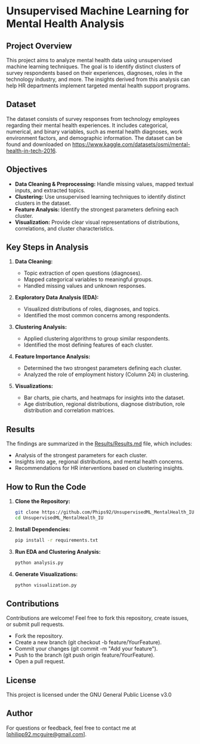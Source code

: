 # Unsupervised Machine Learning for Mental Health Analysis

## Project Overview
This project aims to analyze mental health data using unsupervised machine learning techniques. The goal is to identify distinct clusters of survey respondents based on their experiences, diagnoses, roles in the technology industry, and more. The insights derived from this analysis can help HR departments implement targeted mental health support programs.

## Dataset
The dataset consists of survey responses from technology employees regarding their mental health experiences. It includes categorical, numerical, and binary variables, such as mental health diagnoses, work environment factors, and demographic information. The dataset can be found and downloaded on https://www.kaggle.com/datasets/osmi/mental-health-in-tech-2016.

## Objectives
- **Data Cleaning & Preprocessing:** Handle missing values, mapped textual inputs, and extracted topics.
- **Clustering:** Use unsupervised learning techniques to identify distinct clusters in the dataset.
- **Feature Analysis:** Identify the strongest parameters defining each cluster.
- **Visualization:** Provide clear visual representations of distributions, correlations, and cluster characteristics.

## Key Steps in Analysis
1. **Data Cleaning:**
   - Topic extraction of open questions (diagnoses).
   - Mapped categorical variables to meaningful groups.
   - Handled missing values and unknown responses.
   
2. **Exploratory Data Analysis (EDA):**
   - Visualized distributions of roles, diagnoses, and topics.
   - Identified the most common concerns among respondents.
   
3. **Clustering Analysis:**
   - Applied clustering algorithms to group similar respondents.
   - Identified the most defining features of each cluster.
   
4. **Feature Importance Analysis:**
   - Determined the two strongest parameters defining each cluster.
   - Analyzed the role of employment history (Column 24) in clustering.
   
5. **Visualizations:**
   - Bar charts, pie charts, and heatmaps for insights into the dataset.
   - Age distribution, regional distributions, diagnose distribution, role distribution and correlation matrices.

## Results
The findings are summarized in the [Results/Results.md](Results.md) file, which includes:
- Analysis of the strongest parameters for each cluster.
- Insights into age, regional distributions, and mental health concerns.
- Recommendations for HR interventions based on clustering insights.

## How to Run the Code
1. **Clone the Repository:**
   ```bash
   git clone https://github.com/Phips92/UnsupervisedML_MentalHealth_IU.git
   cd UnsupervisedML_MentalHealth_IU
   ```
   
2. **Install Dependencies:**
   ```bash
   pip install -r requirements.txt
   ```
   
3. **Run EDA and Clustering Analysis:**
   ```bash
   python analysis.py
   ```
   
4. **Generate Visualizations:**
   ```bash
   python visualization.py
   ```


## Contributions
Contributions are welcome! Feel free to fork this repository, create issues, or submit pull requests.

   - Fork the repository.
   - Create a new branch (git checkout -b feature/YourFeature).
   - Commit your changes (git commit -m "Add your feature").
   - Push to the branch (git push origin feature/YourFeature).
   - Open a pull request.


## License
This project is licensed under the GNU General Public License v3.0


## Author
For questions or feedback, feel free to contact me at [philipp92.mcguire@gmail.com].



